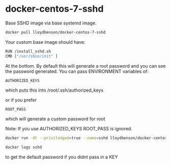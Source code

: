 # docker-centos-7-sshd

Base SSHD image via base systemd image.

```sh
docker pull lloydbenson/docker-centos-7-sshd
```
Your custom base image should have:

```sh
RUN /install_sshd.sh
CMD ["/usr/sbin/init" ]
```
At the bottom.  By default this will generate a root password and you can see the password generated.  You can pass ENVIRONMENT variables of:

```sh
AUTHORIZED_KEYS
```
which puts this into /root/.ssh/authorized_keys

or if you prefer
```
ROOT_PASS
```
which will generate a custom password for root

Note: If you use AUTHORIZED_KEYS ROOT_PASS is ignored.

```sh
docker run -dt --priviledged=true --name=sshd lloydbenson/docker-centos-7-sshd
```

```sh
docker logs sshd
```
to get the default password if you didnt pass in a KEY
